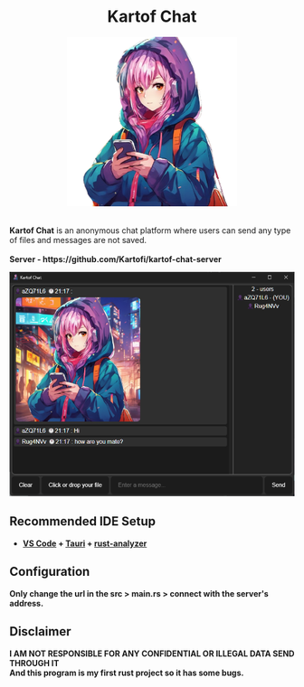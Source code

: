 <center><b><h1>Kartof Chat</h1></b></center>

<p align="center"><img width="300px" src="./imgs/icon.png"></p>
<br>
<b>Kartof Chat</b> is an anonymous chat platform where users can send any type of files and messages are not saved.
<br><br>
<b>Server - https://github.com/Kartofi/kartof-chat-server

<p aling="center"><img width="600px" src="./imgs/screenshot.png"></p>

## Recommended IDE Setup

- [VS Code](https://code.visualstudio.com/) + [Tauri](https://marketplace.visualstudio.com/items?itemName=tauri-apps.tauri-vscode) + [rust-analyzer](https://marketplace.visualstudio.com/items?itemName=rust-lang.rust-analyzer)

## Configuration

Only change the url in the src > main.rs > connect with the server's address.

## Disclaimer

<b>
I AM NOT RESPONSIBLE FOR ANY CONFIDENTIAL OR ILLEGAL DATA SEND THROUGH IT</b>
<br>
And this program is my first rust project so it has some bugs.
